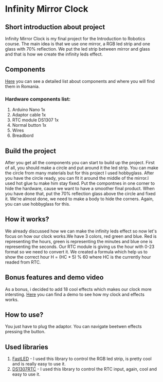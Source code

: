 # Infinity Mirror Clock

## Short introduction about project

Infinity Mirror Clock is my final project for the Introduction to Robotics course. The main idea is that we use one mirror, a RGB led strip and one glass with 70% reflection. We put the led strip between mirror and glass and that is how we create the infinity leds effect.

## Components

[Here](https://docs.google.com/spreadsheets/d/1Htry010sDG5Vxl1XxuDkIDsEU6a6pIBbHVVmY9l-o_E/edit#gid=779150184) you can see a detailed list about components and where you will find them in Romania.

### Hardware components list:

  1. Arduino Nano 1x
  2. Adaptor cable 1x
  3. RTC module DS1307 1x
  4. Normal button 1x
  5. Wires
  6. Breadbord
  
## Build the project

After you get all the components you can start to build up the project. First of all, you should make a circle and put around it the led strip. You can make the circle from many materials but for this project I used hobbyglass. After you have the circle ready, you can fit it around the middle of the mirror.I used hot glue tu make him stay fixed. Put the compontnes in one corner to hide the hardware, cause we want to have a smoother final product. When you have done that,  put the 70% reflection glass above the circle and fixed it. We're almost done, we need to make a body to hide the corners. Again, you can use hobbyglass for this.

## How it works?

We already discussed how we can make the infinity leds effect so now let's focus on how our clock works.We have 3 colors, red green and blue. Red is representing the hours, green is representing the minutes and blue one is representing the seconds. Our RTC module is giving us the hour with 0-23 format so we need to convert it. We created a formula which help us to show the correct hour H = (HC * 5) % 60 where HC is the currently hour readed from RTC.

## Bonus features and demo video

As a bonus, i decided to add 18 cool effects which makes our clock more intersting. [Here](https://www.youtube.com/watch?v=mEaUmNsaE6o&feature=youtu.be) you can find a demo to see how my clock and effects works.

## How to use?

You just have to plug the adaptor. You can navigate beetwen effects pressing the button.

## Used libraries

  1. [FastLED](https://github.com/FastLED/FastLED/wiki/Basic-usage) - I used this library to control the RGB led strip, is pretty cool and is really easy to use it.
  2. [DS1307RTC](https://github.com/PaulStoffregen/DS1307RTC) - I used this library to control the RTC input, again, cool and easy to use it.
